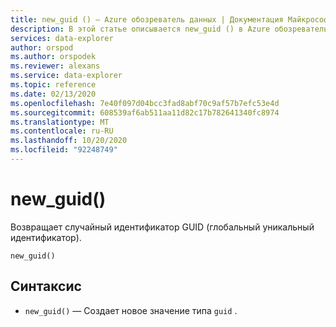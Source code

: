 ```yaml
---
title: new_guid () — Azure обозреватель данных | Документация Майкрософт
description: В этой статье описывается new_guid () в Azure обозреватель данных.
services: data-explorer
author: orspod
ms.author: orspodek
ms.reviewer: alexans
ms.service: data-explorer
ms.topic: reference
ms.date: 02/13/2020
ms.openlocfilehash: 7e40f097d04bcc3fad8abf70c9af57b7efc53e4d
ms.sourcegitcommit: 608539af6ab511aa11d82c17b782641340fc8974
ms.translationtype: MT
ms.contentlocale: ru-RU
ms.lasthandoff: 10/20/2020
ms.locfileid: "92248749"
---
```

# <a name="new_guid"></a>new_guid()

Возвращает случайный идентификатор GUID (глобальный уникальный идентификатор).

```kusto
new_guid()
```

## <a name="syntax"></a>Синтаксис

* `new_guid()` — Создает новое значение типа `guid` .